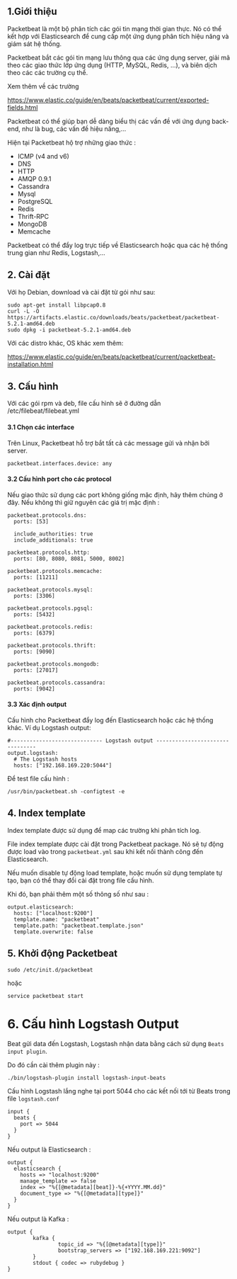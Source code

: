 
## 1.Giới thiệu 

Packetbeat là một bộ phân tích các gói tin mạng thời gian thực. Nó có thể kết hợp với Elasticsearch để cung cấp một ứng dụng phân tích hiệu năng và giám sát hệ thống. 

Packetbeat bắt các gói tin mạng lưu thông qua các ứng dụng server, giải mã theo các giao thức lớp ứng dụng  (HTTP, MySQL, Redis, ...), và biên dịch theo các các trường cụ thể. 

Xem thêm về các trường 

https://www.elastic.co/guide/en/beats/packetbeat/current/exported-fields.html

Packetbeat có thể giúp bạn dễ dàng biểu thị các vấn đề với ứng dụng back-end, như là bug, các vấn đề hiệu năng,...

Hiện tại Packetbeat hộ trợ những giao thức :

- ICMP (v4 and v6)
- DNS
- HTTP
- AMQP 0.9.1
- Cassandra
- Mysql
- PostgreSQL
- Redis
- Thrift-RPC
- MongoDB
- Memcache

Packetbeat có thể đẩy log trực tiếp về Elasticsearch hoặc qua các hệ thống trung gian như Redis, Logstash,...

## 2. Cài đặt

Với họ Debian, download và cài đặt từ gói như sau:

	sudo apt-get install libpcap0.8
	curl -L -O https://artifacts.elastic.co/downloads/beats/packetbeat/packetbeat-5.2.1-amd64.deb
	sudo dpkg -i packetbeat-5.2.1-amd64.deb
	
Với các distro khác, OS khác xem thêm:
	
https://www.elastic.co/guide/en/beats/packetbeat/current/packetbeat-installation.html	

## 3. Cấu hình 

Với các gói rpm và deb, file cấu hình sẽ ở đường dẫn /etc/filebeat/filebeat.yml

#### 3.1 Chọn các interface

Trên Linux, Packetbeat hỗ trợ bắt tất cả các message gửi và nhận bởi server.

	packetbeat.interfaces.device: any

#### 3.2 Cấu hình port cho các protocol 

Nếu giao thức sử dụng các port không giống mặc định, hãy thêm chúng ở đây. Nếu không thì giữ nguyên các giá trị mặc định : 

	packetbeat.protocols.dns:
	  ports: [53]

	  include_authorities: true
	  include_additionals: true

	packetbeat.protocols.http:
	  ports: [80, 8080, 8081, 5000, 8002]

	packetbeat.protocols.memcache:
	  ports: [11211]

	packetbeat.protocols.mysql:
	  ports: [3306]

	packetbeat.protocols.pgsql:
	  ports: [5432]

	packetbeat.protocols.redis:
	  ports: [6379]

	packetbeat.protocols.thrift:
	  ports: [9090]

	packetbeat.protocols.mongodb:
	  ports: [27017]

	packetbeat.protocols.cassandra:
	  ports: [9042]

#### 3.3 Xác định output 

Cấu hình cho Packetbeat đẩy log đến Elasticsearch hoặc các hệ thống khác. Ví dụ Logstash output: 


	#----------------------------- Logstash output --------------------------------
	output.logstash:
	  # The Logstash hosts
	  hosts: ["192.168.169.220:5044"]


Để test file cấu hình :

	/usr/bin/packetbeat.sh -configtest -e

	
## 4. Index template

Index template được sử dụng để map các trường khi phân tích log. 

File index template được cài đặt trong Packetbeat package. Nó sẽ tự động được load vào trong `packetbeat.yml` sau khi kết nối thành công đến Elasticsearch. 

Nếu muốn disable tự động load template, hoặc muốn sử dụng template tự tạo, bạn có thể thay đổi cài đặt trong file cấu hình. 

Khi đó, bạn phải thêm một số thông số như sau : 

	output.elasticsearch:
	  hosts: ["localhost:9200"]
	  template.name: "packetbeat"
	  template.path: "packetbeat.template.json"
	  template.overwrite: false


## 5. Khởi động Packetbeat

	sudo /etc/init.d/packetbeat

hoặc 

	service packetbeat start 
	
	
# 6. Cấu hình Logstash Output

Beat gửi data đến Logstash, Logstash nhận data bằng cách sử dụng `Beats input plugin`. 

Do đó cần cài thêm plugin này : 

	./bin/logstash-plugin install logstash-input-beats
	
Cấu hình Logstash lắng nghe tại port 5044 cho các kết nối tới từ Beats trong file `logstash.conf`

	input {
	  beats {
		port => 5044
	  }
	}

Nếu output là Elasticsearch :

	output {
	  elasticsearch {
		hosts => "localhost:9200"
		manage_template => false
		index => "%{[@metadata][beat]}-%{+YYYY.MM.dd}"
		document_type => "%{[@metadata][type]}"
	  }
	}

Nếu output là Kafka :

	output {
			kafka {
					topic_id => "%{[@metadata][type]}"
					bootstrap_servers => ["192.168.169.221:9092"]
			}
			stdout { codec => rubydebug }
	}





	

